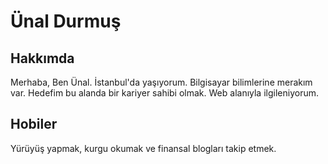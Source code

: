 <!-- ad ve soyad -->
<h1>Ünal Durmuş</h1>
<!-- hakkimda -->
<h2>Hakkımda</h2>
<p>
  Merhaba, Ben Ünal. İstanbul'da yaşıyorum. Bilgisayar bilimlerine merakım var. Hedefim bu alanda bir kariyer sahibi olmak. Web alanıyla ilgileniyorum.
</p>
<!-- hobiler -->
<h2>Hobiler</h2>
<p>
  Yürüyüş yapmak, kurgu okumak ve finansal blogları takip etmek.
</p>
